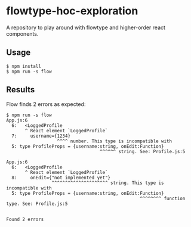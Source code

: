 # flowtype-hoc-exploration
A repository to play around with flowtype and higher-order react components.

## Usage

    $ npm install
    $ npm run -s flow

## Results

Flow finds 2 errors as expected:

    $ npm run -s flow
    App.js:6
      6:   <LoggedProfile
           ^ React element `LoggedProfile`
      7:     username={1234}
                       ^^^^ number. This type is incompatible with
      5: type ProfileProps = {username:string, onEdit:Function}
                                       ^^^^^^ string. See: Profile.js:5

    App.js:6
      6:   <LoggedProfile
           ^ React element `LoggedProfile`
      8:     onEdit={"not implemented yet"}
                     ^^^^^^^^^^^^^^^^^^^^^ string. This type is incompatible with
      5: type ProfileProps = {username:string, onEdit:Function}
                                                      ^^^^^^^^ function type. See: Profile.js:5


    Found 2 errors
